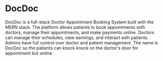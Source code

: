 # DocDoc
DocDoc is a full-stack Doctor Appointment Booking System built with the MERN stack. The platform allows patients to book appointments with doctors, manage their appointments, and make payments online. Doctors can manage their schedules, view earnings, and interact with patients. Admins have full control over doctor and patient management.
The name is DocDoc so the patients can knock knock on the doctor's door for appointment but online.
